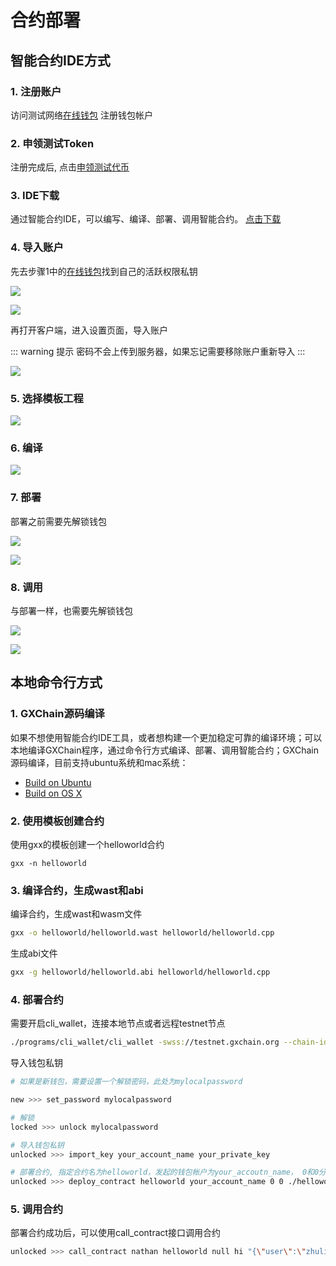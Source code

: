 # 合约部署

## 智能合约IDE方式

### 1. 注册账户

访问测试网络[在线钱包](https://testnet.wallet.gxchain.org/#/) 注册钱包帐户

### 2. 申领测试Token

注册完成后, 点击[申领测试代币](http://blockcity.mikecrm.com/2SVDb67)

### 3. IDE下载
通过智能合约IDE，可以编写、编译、部署、调用智能合约。
[点击下载](https://github.com/gxchain/gxchain-alpha/releases/latest)

### 4. 导入账户

先去步骤1中的[在线钱包](https://testnet.wallet.gxchain.org/#/)找到自己的活跃权限私钥

![](../guide/assets/ide/queryPvk.png)

![](../guide/assets/ide/queryPvk2.png)

再打开客户端，进入设置页面，导入账户

::: warning 提示
密码不会上传到服务器，如果忘记需要移除账户重新导入
:::

![](../guide/assets/ide/import.png)

### 5. 选择模板工程

![](../guide/assets/ide/addProject.png)

### 6. 编译

![](../guide/assets/ide/compile.png)

### 7. 部署

部署之前需要先解锁钱包

![](../guide/assets/ide/deploy.png)

![](../guide/assets/ide/deploy2.png)

### 8. 调用

与部署一样，也需要先解锁钱包

![](../guide/assets/ide/call.png)

![](../guide/assets/ide/call2.png)

## 本地命令行方式

### 1. GXChain源码编译

如果不想使用智能合约IDE工具，或者想构建一个更加稳定可靠的编译环境；可以本地编译GXChain程序，通过命令行方式编译、部署、调用智能合约；GXChain源码编译，目前支持ubuntu系统和mac系统：

- [Build on Ubuntu](https://github.com/gxchain/gxb-core/wiki/BUILD_UBUNTU)
- [Build on OS X](https://github.com/gxchain/gxb-core/wiki/BUILD_OS_X)

### 2. 使用模板创建合约

使用gxx的模板创建一个helloworld合约

```
gxx -n helloworld
```

### 3. 编译合约，生成wast和abi

编译合约，生成wast和wasm文件

``` bash
gxx -o helloworld/helloworld.wast helloworld/helloworld.cpp
```
生成abi文件

``` bash
gxx -g helloworld/helloworld.abi helloworld/helloworld.cpp
```

### 4. 部署合约

需要开启cli_wallet，连接本地节点或者远程testnet节点

``` bash
./programs/cli_wallet/cli_wallet -swss://testnet.gxchain.org --chain-id c2af30ef9340ff81fd61654295e98a1ff04b23189748f86727d0b26b40bb0ff4
```

导入钱包私钥

``` bash
# 如果是新钱包，需要设置一个解锁密码，此处为mylocalpassword

new >>> set_password mylocalpassword

# 解锁
locked >>> unlock mylocalpassword

# 导入钱包私钥
unlocked >>> import_key your_account_name your_private_key

# 部署合约, 指定合约名为helloworld，发起的钱包帐户为your_accoutn_name， 0和0分别为vm type和vm version，./helloworld为wast/abi文件所在路径， GXS表示手续费资产类型，true表示发起广播
unlocked >>> deploy_contract helloworld your_account_name 0 0 ./helloworld GXS true
```

### 5. 调用合约
部署合约成功后，可以使用call_contract接口调用合约

``` bash
unlocked >>> call_contract nathan helloworld null hi "{\"user\":\"zhuliting\"}" GXS true
```
